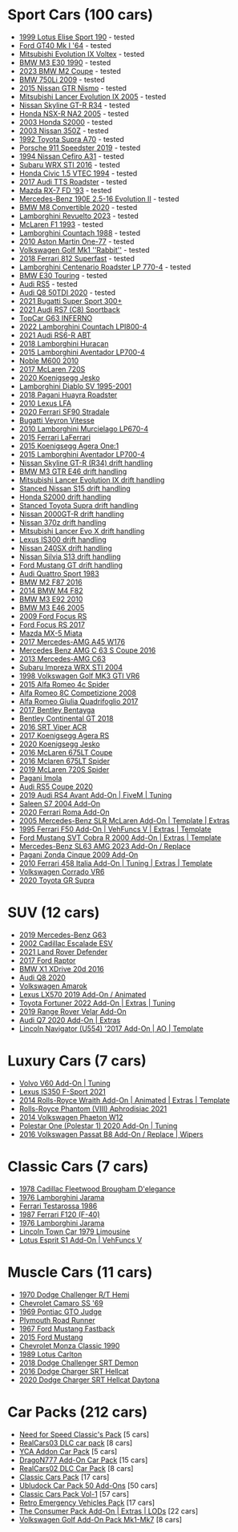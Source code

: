 <!-- Example:
  - [Mod name](link-to-mod)corrado
-->


# Sport Cars (100 cars)

- [1999 Lotus Elise Sport 190](https://www.gta5-mods.com/vehicles/1999-lotus-elise-sport-190-add-on-extras-template-lods-vehfuncs-cipherog) - tested 
- [Ford GT40 Mk I '64](https://www.gta5-mods.com/vehicles/ford-gt40-mk-i-64-add-on-template-extras) - tested
- [Mitsubishi Evolution IX Voltex](https://www.gta5-mods.com/vehicles/mitsubishi-evolution-ix-voltex-add-on-fivem-extras-template) - tested
- [BMW M3 E30 1990](https://www.gta5-mods.com/vehicles/bmw-m3-e30-1990-add-on-tuning-template) - tested
- [2023 BMW M2 Coupe](https://www.gta5-mods.com/vehicles/2023-bmw-m2-coupe-addon-fivem) - tested
- [BMW 750Li 2009](https://www.gta5-mods.com/vehicles/bmw-750li-2009) - tested
- [2015 Nissan GTR Nismo](https://www.gta5-mods.com/vehicles/2015-nissan-gtr-nismo-yca-y97y) - tested
- [Mitsubishi Lancer Evolution IX 2005](https://www.gta5-mods.com/vehicles/mitsubishi-lancer-evolution-ix-2005-add-on-tuning-template-fivem-rhd) - tested
- [Nissan Skyline GT-R R34](https://www.gta5-mods.com/vehicles/nissan-skyline) - tested
- [Honda NSX-R NA2 2005](https://www.gta5-mods.com/vehicles/honda-nsx-r-na2-2005-add-on-tuning-template-fivem-rhd) - tested
- [2003 Honda S2000](https://www.gta5-mods.com/vehicles/2003-honda-s2000-add-on-vehfuncs-v-tuning-template) - tested
- [2003 Nissan 350Z](https://www.gta5-mods.com/vehicles/2003-nissan-350z-add-on-tuning-template) - tested
- [1992 Toyota Supra A70](https://www.gta5-mods.com/vehicles/1992-toyota-supra-a70-addon-tuning-template) - tested
- [Porsche 911 Speedster 2019](https://www.gta5-mods.com/vehicles/porsche-911-speedster-2019-add-on) - tested
- [1994 Nissan Cefiro A31](https://www.gta5-mods.com/vehicles/1994-nissan-cefiro-a31-add-on-fivem-tuning-templates-unlocked) - tested
- [Subaru WRX STI 2016](https://www.gta5-mods.com/vehicles/subaru-wrx-sti-2016-add-on-livery-tuning-extras) - tested
- [Honda Civic 1.5 VTEC 1994](https://www.gta5-mods.com/vehicles/honda-civic-1-5-vtec-1994-add-on) - tested
- [2017 Audi TTS Roadster](https://www.gta5-mods.com/vehicles/2017-audi-tts-roadster-animated-roof-add-on-template) - tested
- [Mazda RX-7 FD '93](https://www.gta5-mods.com/vehicles/mazda-rx-7-fd-93-add-on-tuning-template) - tested
- [Mercedes-Benz 190E 2.5-16 Evolution II](https://www.gta5-mods.com/vehicles/mercedes-benz-190e-2-5-16-evolution-ii) - tested
- [BMW M8 Convertible 2020](https://www.gta5-mods.com/vehicles/bmw-m8-convetirbe-2020-add-on-replace) - tested
- [Lamborghini Revuelto 2023](https://www.gta5-mods.com/vehicles/lamborghini-revuelto-2023-add-on-replace) - tested
- [McLaren F1 1993](https://www.gta5-mods.com/vehicles/mclaren-f1-1993-add-on-template-extras) - tested
- [Lamborghini Countach 1988](https://www.gta5-mods.com/vehicles/lamborghini-countach-1988-add-on-template-extras) - tested
- [2010 Aston Martin One-77](https://www.gta5-mods.com/vehicles/2010-aston-martin-one-77-add-on-template) - tested
- [Volkswagen Golf Mk1 ''Rabbit''](https://www.gta5-mods.com/vehicles/volskwagen-golf-mk1-rabitt-addon-replace) - tested
- [2018 Ferrari 812 Superfast](https://www.gta5-mods.com/vehicles/ferrari-812-superfast) - tested
- [Lamborghini Centenario Roadster LP 770-4](https://www.gta5-mods.com/vehicles/lamborghini-centenario-roadster) - tested
- [BMW E30 Touring](https://www.gta5-mods.com/vehicles/bmw-e30-touring) - tested
- [Audi RS5](https://www.gta5-mods.com/vehicles/audi-rs5-adon-fivem) - tested
- [Audi Q8 50TDI 2020](https://www.gta5-mods.com/vehicles/audi-q8-50tdi-2020-add-on-fivem) - tested
- [2021 Bugatti Super Sport 300+](https://www.gta5-mods.com/vehicles/2021-bugatti-supersport-300-add-on)
- [2021 Audi RS7 (C8) Sportback](https://www.gta5-mods.com/vehicles/2021-audi-rs7-c8-sportback)
- [TopCar G63 INFERNO](https://www.gta5-mods.com/vehicles/2019-topcar-g63-inferno)
- [2022 Lamborghini Countach LPI800-4](https://www.gta5-mods.com/vehicles/2022-lamborghini-countach-lpi800-4-add-on-vehfuncs-v)
- [2021 Audi RS6-R ABT](https://www.gta5-mods.com/vehicles/2021-audi-rs6-r-abt)
- [2018 Lamborghini Huracan](https://www.gta5-mods.com/vehicles/2018-lamborghini-huracan-performante-add-on-replace)
- [2015 Lamborghini Aventador LP700-4](https://www.gta5-mods.com/vehicles/2015-lamborghini-aventador-lp700-4-stock-interior-color-hq-animated-engine-livery-tunable-autospoiler)
- [Noble M600 2010](https://www.gta5-mods.com/vehicles/noble-m600-2010-add-on-animated-template-tuning)
- [2017 McLaren 720S](https://www.gta5-mods.com/vehicles/2017-mclaren-720s-add-on-tuning-hq)
- [2020 Koenigsegg Jesko](https://www.gta5-mods.com/vehicles/2020-koenigsegg-jesko-add-on-engine)
- [Lamborghini Diablo SV 1995-2001](https://www.gta5-mods.com/vehicles/lamborghini-diablo-sv-1995-2001-add-on-template-extras)
- [2018 Pagani Huayra Roadster](https://www.gta5-mods.com/vehicles/2018-pagani-huayra-roadster-aero-flaps-add-on)
- [2010 Lexus LFA](https://www.gta5-mods.com/vehicles/2010-lexus-lfa)
- [2020 Ferrari SF90 Stradale](https://www.gta5-mods.com/vehicles/2020-ferrari-sf90-stradale-add-on-lods-template)
- [Bugatti Veyron Vitesse](https://www.gta5-mods.com/vehicles/bugatti-veyron-vitesse-add-on-autospoiler-tuning-wheels-extras-template)
- [2010 Lamborghini Murcielago LP670-4](https://www.gta5-mods.com/vehicles/2010-lamborghini-murcielago-lp670-4)
- [2015 Ferrari LaFerrari](https://www.gta5-mods.com/vehicles/2015-ferrari-laferrari-hq-autospoiler)
- [2015 Koenigsegg Agera One:1](https://www.gta5-mods.com/vehicles/2014-koenigsegg-agera-r-hq-digitaldials-one-1-tuning-set)
- [2015 Lamborghini Aventador LP700-4](https://www.gta5-mods.com/vehicles/2015-lamborghini-aventador-lp700-4-stock-interior-color-hq-animated-engine-livery-tunable-autospoiler)
- [Nissan Skyline GT-R (R34) drift handling](https://www.gta5-mods.com/vehicles/2002-nissan-skyline-gt-r-r34)
- [BMW M3 GTR E46 drift handling](https://www.gta5-mods.com/vehicles/bmw-m3-gtr-e46-most-wanted)
- [Mitsubishi Lancer Evolution IX drift handling](https://www.gta5-mods.com/vehicles/mitsubishi-lancer-evolution-ix)
- [Stanced Nissan S15 drift handling](https://www.gta5-mods.com/vehicles/wide-camber-low-s15)
- [Honda S2000 drift handling](https://www.gta5-mods.com/vehicles/honda-s2000-tunable)
- [Stanced Toyota Supra drift handling](https://www.gta5-mods.com/vehicles/toyota-supra-rz-98)
- [Nissan 2000GT-R drift handling](https://www.gta5-mods.com/vehicles/nissan-2000gt-r-beta)
- [Nissan 370z drift handling](https://www.gta5-mods.com/vehicles/nissan-370z)
- [Mitsubishi Lancer Evo X drift handling](https://www.gta5-mods.com/vehicles/mitsubishi-lancer-evo-x)
- [Lexus IS300 drift handling](https://www.gta5-mods.com/vehicles/lexus-is300-tunable)
- [Nissan 240SX drift handling](https://www.gta5-mods.com/vehicles/nissan-240sx-tunable)
- [Nissan Silvia S13 drift handling](https://www.gta5-mods.com/vehicles/nissan-240sx-s13)
- [Ford Mustang GT drift handling](https://www.gta5-mods.com/vehicles/ford-mustang-gt-rocketb-wide-body)
- [Audi Quattro Sport 1983](https://pt.gta5-mods.com/vehicles/audi-quattro-sport-83-lods-template-add-on-tuning)
- [BMW M2 F87 2016](https://pt.gta5-mods.com/vehicles/bmw-m2-f22-2016-add-on-tuning)
- [2014 BMW M4 F82](https://pt.gta5-mods.com/vehicles/2014-bmw-m4-f82-varis-kit)
- [BMW M3 E92 2010](https://pt.gta5-mods.com/vehicles/bmw-m3-e92-2010-v1-0)
- [BMW M3 E46 2005](https://pt.gta5-mods.com/vehicles/bmw-m3-e46-2005)
- [2009 Ford Focus RS](https://pt.gta5-mods.com/vehicles/2009-ford-focus-rs-add-on-rhd-template)
- [Ford Focus RS 2017](https://pt.gta5-mods.com/vehicles/ford-focus-rs-2017-add-on-replace-tuning-template-multi-livery)
- [Mazda MX-5 Miata](https://pt.gta5-mods.com/vehicles/1994-mazda-mx-5-miata-na6c)
- [2017 Mercedes-AMG A45 W176](https://pt.gta5-mods.com/vehicles/mercedes-amg-a45-2017)
- [Mercedes Benz AMG C 63 S Coupe 2016](https://pt.gta5-mods.com/vehicles/mercedes-benz-amg-c-63-s-coupe-2016-1-0)
- [2013 Mercedes-AMG C63](https://pt.gta5-mods.com/vehicles/2013-mercedes-amg-c63-w204-facelift-add-on-black-series-brabus-tuning)
- [Subaru Impreza WRX STI 2004](https://pt.gta5-mods.com/vehicles/subaru-impreza-wrx-sti-2004-add-on-tuning)
- [1998 Volkswagen Golf MK3 GTI VR6](https://pt.gta5-mods.com/vehicles/1998-volkswagen-golf-mk3-gti-vr6-add-on)
- [2015 Alfa Romeo 4c Spider](https://www.gta5-mods.com/vehicles/2015-alfa-romeo-4c-spider-add-on)
- [Alfa Romeo 8C Competizione 2008](https://www.gta5-mods.com/vehicles/alfa-romeo-8c-competizione-2008-add-on-lods-extras-template)
- [Alfa Romeo Giulia Quadrifoglio 2017](https://www.gta5-mods.com/vehicles/alfa-romeo-giulia-quadrifoglio-170)
- [2017 Bentley Bentayga](https://www.gta5-mods.com/vehicles/2017-bentley-bentayga-add-on-tuning-analog-digital-dials)
- [Bentley Continental GT 2018](https://www.gta5-mods.com/vehicles/bentley-continental-gt-2018-1-0-replace-addon)
- [2016 SRT Viper ACR](https://www.gta5-mods.com/vehicles/2014-srt-viper-t-a)
- [2017 Koenigsegg Agera RS](https://www.gta5-mods.com/vehicles/2017-koenigsegg-agera-rs-add-on)
- [2020 Koenigsegg Jesko](https://www.gta5-mods.com/vehicles/2020-koenigsegg-jesko-add-on-engine)
- [2016 McLaren 675LT Coupe](https://www.gta5-mods.com/vehicles/2016-mclaren-675lt-coupe-zen-imogen-zenzoit-ngr_ardiansyah)
- [2016 Mclaren 675LT Spider](https://www.gta5-mods.com/vehicles/2016-mclaren-675lt-spider-automatic-convertible)
- [2019 McLaren 720S Spider](https://www.gta5-mods.com/vehicles/2019-mclaren-720s-spider-add-on-fivem-tuning)
- [Pagani Imola](https://www.gta5-mods.com/vehicles/pagani-imola-add-on-tuning)
- [Audi RS5 Coupe 2020](https://www.gta5-mods.com/vehicles/audi-rs5-coupe-20)
- [2019 Audi RS4 Avant Add-On | FiveM | Tuning](https://www.gta5-mods.com/vehicles/2019-audi-rs4-avant-add-on-tuning-dmtrs)
- [Saleen S7 2004 Add-On](https://www.gta5-mods.com/vehicles/saleen-s7-2004-add-on)
- [2020 Ferrari Roma Add-On](https://www.gta5-mods.com/vehicles/2020-ferrari-roma-add-on-harsoul-mods)
- [2005 Mercedes-Benz SLR McLaren Add-On | Template | Extras](https://www.gta5-mods.com/vehicles/2005-mercedes-benz-slr-mclaren-add-on-template-extras)
- [1995 Ferrari F50 Add-On | VehFuncs V | Extras | Template](https://www.gta5-mods.com/vehicles/ferrari-f50-95-add-on-extras-template)
- [Ford Mustang SVT Cobra R 2000 Add-On | Extras | Template](https://www.gta5-mods.com/vehicles/ford-mustang-svt-cobra-r-2000-add-on-extras-template)
- [Mercedes-Benz SL63 AMG 2023 Add-On / Replace](https://www.gta5-mods.com/vehicles/mercedes-sl63-amg-2023-add-on-replace)
- [Pagani Zonda Cinque 2009 Add-On](https://www.gta5-mods.com/vehicles/pagani-zonda-cinque-09-m-add-on-engine)
- [2010 Ferrari 458 Italia Add-On | Tuning | Extras | Template](https://www.gta5-mods.com/vehicles/2010-ferrari-458-italia-add-on-tuning-extras-template)
- [Volkswagen Corrado VR6](https://www.gta5-mods.com/vehicles/volkswagen-corrado-vr6)
- [2020 Toyota GR Supra](https://www.gta5-mods.com/vehicles/2020-toyota-gr-supra-add-on-tuning-template)

# SUV (12 cars)

- [2019 Mercedes-Benz G63](https://www.gta5-mods.com/vehicles/2019-mercedes-benz-g63-addon-replace)
- [2002 Cadillac Escalade ESV](https://www.gta5-mods.com/vehicles/2002-cadillac-escalade-esv-add-on)
- [2021 Land Rover Defender](https://www.gta5-mods.com/vehicles/2021-land-rover-defender-addon-replace-dials-lods) 
- [2017 Ford Raptor](https://www.gta5-mods.com/vehicles/2017-ford-raptor-hq-rigged-suspension-multi-dirt-animated-engine-tuning)
- [BMW X1 XDrive 20d 2016](https://www.gta5-mods.com/vehicles/bmw-x1-sdrive-20d-2016)
- [Audi Q8 2020](https://www.gta5-mods.com/vehicles/audi-q8-2020)
- [Volkswagen Amarok](https://www.gta5-mods.com/vehicles/volkswagen-amarok-add-on-replace-fivem-dev)
- [Lexus LX570 2019 Add-On / Animated](https://www.gta5-mods.com/vehicles/lexus-lx570-2019-add-on-animated)
- [Toyota Fortuner 2022 Add-On | Extras | Tuning](https://www.gta5-mods.com/vehicles/toyota-fortuner-2022-add-on-tuning-extras-death-assassin-mods)
- [2019 Range Rover Velar Add-On](https://www.gta5-mods.com/vehicles/2018-range-rover-velar)
- [Audi Q7 2020 Add-On | Extras](https://www.gta5-mods.com/vehicles/audi-q7-2020)
- [Lincoln Navigator (U554) '2017 Add-On | AO | Template](https://www.gta5-mods.com/vehicles/lincoln-navigator-u554-2017-add-on-ao-template)

# Luxury Cars (7 cars)

- [Volvo V60 Add-On | Tuning](https://www.gta5-mods.com/vehicles/volvo-v60-add-on-tuning-fivem)
- [Lexus IS350 F-Sport 2021](https://www.gta5-mods.com/vehicles/2021-lexus-is350-f-sport-fivem-addon)
- [2014 Rolls-Royce Wraith Add-On | Animated | Extras | Template](https://www.gta5-mods.com/vehicles/2014-rolls-royce-wraith-add-on-animated-extras-template)
- [Rolls-Royce Phantom (VIII) Aphrodisiac 2021](https://www.gta5-mods.com/vehicles/rolls-royce-phantom-viii-aphrodisiac-2021-add-on-v1-0)
- [2014 Volkswagen Phaeton W12](https://www.gta5-mods.com/vehicles/2014-volkswagen-phaeton-w12)
- [Polestar One (Polestar 1) 2020 Add-On | Tuning](https://www.gta5-mods.com/vehicles/polestar-one-polestar-1-2020-tuning)
- [2016 Volkswagen Passat B8 Add-On / Replace | Wipers](https://www.gta5-mods.com/vehicles/2016-volkswagen-passat-b8-add-on)

# Classic Cars (7 cars)

- [1978 Cadillac Fleetwood Brougham D'elegance](https://www.gta5-mods.com/vehicles/1978-cadillac-fleetwood-brougham-d-elegance-add-on-tuning-wheels-template)
- [1976 Lamborghini Jarama](https://www.gta5-mods.com/vehicles/lamborghini-jarama-76-add-on-animated-lights-extras-dirt)
- [Ferrari Testarossa 1986](https://www.gta5-mods.com/vehicles/ferrari-testarossa-1986-add-on)
- [1987 Ferrari F120 (F-40)](https://www.gta5-mods.com/vehicles/1987-ferrari-f120-f-40-eu-spec-hq-lods-animations)
- [1976 Lamborghini Jarama](https://www.gta5-mods.com/vehicles/lamborghini-jarama-76-add-on-animated-lights-extras-dirt)
- [Lincoln Town Car 1979 Limousine](https://www.gta5-mods.com/vehicles/lincoln-town-car-1979-limousine-add-on)
- [Lotus Esprit S1 Add-On | VehFuncs V](https://www.gta5-mods.com/vehicles/lotus-esprit-s1-add-on-vehfuncs-v)

# Muscle Cars (11 cars)

- [1970 Dodge Challenger R/T Hemi](https://www.gta5-mods.com/vehicles/1970-dodge-challenger-r-t-hemi-add-on-tuning-template)
- [Chevrolet Camaro SS '69](https://www.gta5-mods.com/vehicles/chevrolet-camaro-ss-69-add-on-extras-tuning-template)
- [1969 Pontiac GTO Judge](https://www.gta5-mods.com/vehicles/1969-pontiac-gto-judge-add-on-template)
- [Plymouth Road Runner](https://www.gta5-mods.com/vehicles/plymouth-road-runner-from-fast-and-furious-7-add-on-vehfuncs-v)
- [1967 Ford Mustang Fastback](https://www.gta5-mods.com/vehicles/1967-ford-mustang-fastback-add-on)
- [2015 Ford Mustang](https://www.gta5-mods.com/vehicles/2015-ford-mustang-hq-wbody-kit-shelbykit-animated)
- [Chevrolet Monza Classic 1990](https://pt.gta5-mods.com/vehicles/chevrolet-monza-sl-e-1990)
- [1989 Lotus Carlton](https://www.gta5-mods.com/vehicles/dtd-1989-lotus-carlton-add-on)
- [2018 Dodge Challenger SRT Demon](https://www.gta5-mods.com/vehicles/2018-dodge-challenger-srt-demon-libertywalk-add-on)
- [2016 Dodge Charger SRT Hellcat](https://www.gta5-mods.com/vehicles/2016-dodge-charger-srt-hellcat-add-on-replace-animated-template-analog-digital-dials)
- [2020 Dodge Charger SRT Hellcat Daytona](https://www.gta5-mods.com/vehicles/2020-dodge-charger-srt-hellcat-daytona-50th-anniversary-edition-add-on)

# Car Packs (212 cars)

- [Need for Speed Classic's Pack](https://www.gta5-mods.com/vehicles/need-for-speed-classic-s-pack-addon-tuning-devildexter23) [5 cars]
- [RealCars03 DLC car pack](https://www.gta5-mods.com/vehicles/realcars03-dlc-from-gtav-mods-as-new-addon) [8 cars]
- [YCA Addon Car Pack](https://www.gtainside.com/en/gta5/cars/79003-yca-addon-car-pack-2013-camaro-zl1/) [5 cars]
- [DragoN777 Add-On Car Pack](https://www.gta5-mods.com/vehicles/dragon777-add-on-car-pack) [15 cars]
- [RealCars02 DLC Car Pack](https://www.gta5-mods.com/vehicles/realcars02-dlc-car-pack-from-gta5-mods-new-addon) [8 cars]
- [Classic Cars Pack](https://www.gta5-mods.com/vehicles/classic-cars-pack-vol-2) [17 cars]
- [Ubludock Car Pack 50 Add-Ons](https://www.gta5-mods.com/vehicles/ubludock-vehicles-pack-add-on) [50 cars]
- [Classic Cars Pack Vol-1](https://www.gta5-mods.com/vehicles/greenaid-s-classic-cars-pack-add-on) [57 cars]
- [Retro Emergency Vehicles Pack](https://www.gta5-mods.com/vehicles/lore-friendly-retro-emergency-vehicles-pack) [17 cars]
- [The Consumer Pack Add-On | Extras | LODs](https://www.gta5-mods.com/vehicles/the-consumer-pack-add-on-extras-lods) [22 cars]
- [Volkswagen Golf Add-On Pack Mk1-Mk7](https://www.gta5-mods.com/vehicles/vw-golf-add-on-pack) [8 cars]
